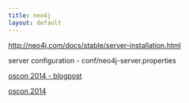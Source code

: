 ```yaml
---
title: neo4j
layout: default
---
```



http://neo4j.com/docs/stable/server-installation.html

server configuration - conf/neo4j-server.properties


[oscon 2014 - blogpost](http://neo4j.com/blog/neo4j-loves-oscon-in-portland/)

[oscon 2014](http://www.oscon.com/oscon2014/public/schedule/detail/34431)
